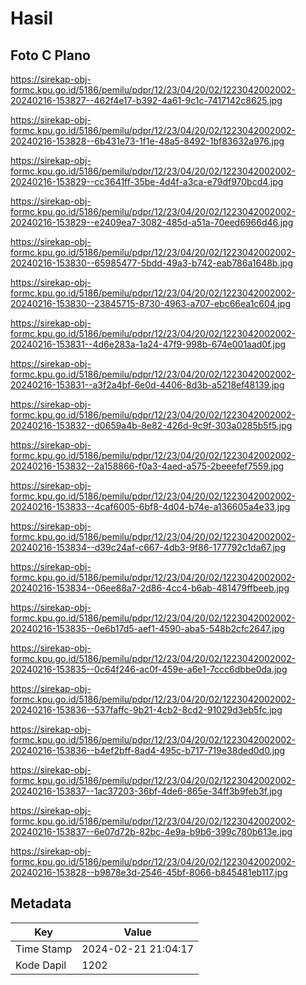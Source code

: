 # Hasil

## Foto C Plano

https://sirekap-obj-formc.kpu.go.id/5186/pemilu/pdpr/12/23/04/20/02/1223042002002-20240216-153827--462f4e17-b392-4a61-9c1c-7417142c8625.jpg

https://sirekap-obj-formc.kpu.go.id/5186/pemilu/pdpr/12/23/04/20/02/1223042002002-20240216-153828--6b431e73-1f1e-48a5-8492-1bf83632a976.jpg

https://sirekap-obj-formc.kpu.go.id/5186/pemilu/pdpr/12/23/04/20/02/1223042002002-20240216-153829--cc3641ff-35be-4d4f-a3ca-e79df970bcd4.jpg

https://sirekap-obj-formc.kpu.go.id/5186/pemilu/pdpr/12/23/04/20/02/1223042002002-20240216-153829--e2409ea7-3082-485d-a51a-70eed6966d46.jpg

https://sirekap-obj-formc.kpu.go.id/5186/pemilu/pdpr/12/23/04/20/02/1223042002002-20240216-153830--65985477-5bdd-49a3-b742-eab786a1648b.jpg

https://sirekap-obj-formc.kpu.go.id/5186/pemilu/pdpr/12/23/04/20/02/1223042002002-20240216-153830--23845715-8730-4963-a707-ebc66ea1c604.jpg

https://sirekap-obj-formc.kpu.go.id/5186/pemilu/pdpr/12/23/04/20/02/1223042002002-20240216-153831--4d6e283a-1a24-47f9-998b-674e001aad0f.jpg

https://sirekap-obj-formc.kpu.go.id/5186/pemilu/pdpr/12/23/04/20/02/1223042002002-20240216-153831--a3f2a4bf-6e0d-4406-8d3b-a5218ef48139.jpg

https://sirekap-obj-formc.kpu.go.id/5186/pemilu/pdpr/12/23/04/20/02/1223042002002-20240216-153832--d0659a4b-8e82-426d-9c9f-303a0285b5f5.jpg

https://sirekap-obj-formc.kpu.go.id/5186/pemilu/pdpr/12/23/04/20/02/1223042002002-20240216-153832--2a158866-f0a3-4aed-a575-2beeefef7559.jpg

https://sirekap-obj-formc.kpu.go.id/5186/pemilu/pdpr/12/23/04/20/02/1223042002002-20240216-153833--4caf6005-6bf8-4d04-b74e-a136605a4e33.jpg

https://sirekap-obj-formc.kpu.go.id/5186/pemilu/pdpr/12/23/04/20/02/1223042002002-20240216-153834--d39c24af-c667-4db3-9f86-177792c1da67.jpg

https://sirekap-obj-formc.kpu.go.id/5186/pemilu/pdpr/12/23/04/20/02/1223042002002-20240216-153834--06ee88a7-2d86-4cc4-b6ab-481479ffbeeb.jpg

https://sirekap-obj-formc.kpu.go.id/5186/pemilu/pdpr/12/23/04/20/02/1223042002002-20240216-153835--0e6b17d5-aef1-4590-aba5-548b2cfc2647.jpg

https://sirekap-obj-formc.kpu.go.id/5186/pemilu/pdpr/12/23/04/20/02/1223042002002-20240216-153835--0c64f246-ac0f-459e-a6e1-7ccc6dbbe0da.jpg

https://sirekap-obj-formc.kpu.go.id/5186/pemilu/pdpr/12/23/04/20/02/1223042002002-20240216-153836--537faffc-9b21-4cb2-8cd2-91029d3eb5fc.jpg

https://sirekap-obj-formc.kpu.go.id/5186/pemilu/pdpr/12/23/04/20/02/1223042002002-20240216-153836--b4ef2bff-8ad4-495c-b717-719e38ded0d0.jpg

https://sirekap-obj-formc.kpu.go.id/5186/pemilu/pdpr/12/23/04/20/02/1223042002002-20240216-153837--1ac37203-36bf-4de6-865e-34ff3b9feb3f.jpg

https://sirekap-obj-formc.kpu.go.id/5186/pemilu/pdpr/12/23/04/20/02/1223042002002-20240216-153837--6e07d72b-82bc-4e9a-b9b6-399c780b613e.jpg

https://sirekap-obj-formc.kpu.go.id/5186/pemilu/pdpr/12/23/04/20/02/1223042002002-20240216-153828--b9878e3d-2546-45bf-8066-b845481eb117.jpg


## Metadata

| Key        | Value               |
| ---------- | ------------------- |
| Time Stamp | 2024-02-21 21:04:17 |
| Kode Dapil | 1202                |



